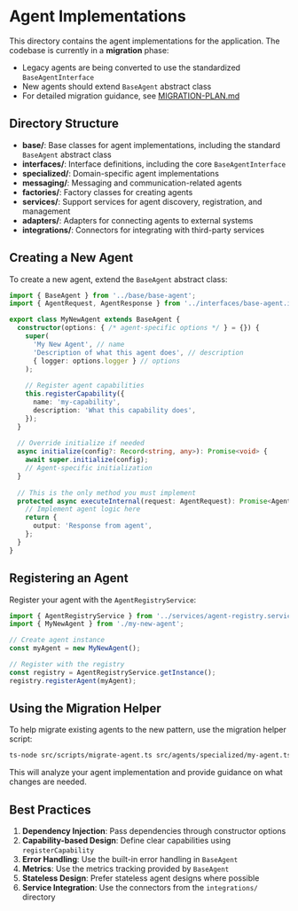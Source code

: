 # Agent Implementations

This directory contains the agent implementations for the application. The codebase is currently in a **migration** phase:

- Legacy agents are being converted to use the standardized `BaseAgentInterface`
- New agents should extend `BaseAgent` abstract class
- For detailed migration guidance, see [MIGRATION-PLAN.md](./MIGRATION-PLAN.md)

## Directory Structure

- **base/**: Base classes for agent implementations, including the standard `BaseAgent` abstract class
- **interfaces/**: Interface definitions, including the core `BaseAgentInterface`
- **specialized/**: Domain-specific agent implementations
- **messaging/**: Messaging and communication-related agents
- **factories/**: Factory classes for creating agents
- **services/**: Support services for agent discovery, registration, and management
- **adapters/**: Adapters for connecting agents to external systems
- **integrations/**: Connectors for integrating with third-party services

## Creating a New Agent

To create a new agent, extend the `BaseAgent` abstract class:

```typescript
import { BaseAgent } from '../base/base-agent';
import { AgentRequest, AgentResponse } from '../interfaces/base-agent.interface';

export class MyNewAgent extends BaseAgent {
  constructor(options: { /* agent-specific options */ } = {}) {
    super(
      'My New Agent', // name
      'Description of what this agent does', // description
      { logger: options.logger } // options
    );
    
    // Register agent capabilities
    this.registerCapability({
      name: 'my-capability',
      description: 'What this capability does',
    });
  }
  
  // Override initialize if needed
  async initialize(config?: Record<string, any>): Promise<void> {
    await super.initialize(config);
    // Agent-specific initialization
  }
  
  // This is the only method you must implement
  protected async executeInternal(request: AgentRequest): Promise<AgentResponse> {
    // Implement agent logic here
    return {
      output: 'Response from agent',
    };
  }
}
```

## Registering an Agent

Register your agent with the `AgentRegistryService`:

```typescript
import { AgentRegistryService } from '../services/agent-registry.service';
import { MyNewAgent } from './my-new-agent';

// Create agent instance
const myAgent = new MyNewAgent();

// Register with the registry
const registry = AgentRegistryService.getInstance();
registry.registerAgent(myAgent);
```

## Using the Migration Helper

To help migrate existing agents to the new pattern, use the migration helper script:

```bash
ts-node src/scripts/migrate-agent.ts src/agents/specialized/my-agent.ts
```

This will analyze your agent implementation and provide guidance on what changes are needed.

## Best Practices

1. **Dependency Injection**: Pass dependencies through constructor options
2. **Capability-based Design**: Define clear capabilities using `registerCapability`
3. **Error Handling**: Use the built-in error handling in `BaseAgent`
4. **Metrics**: Use the metrics tracking provided by `BaseAgent`
5. **Stateless Design**: Prefer stateless agent designs where possible
6. **Service Integration**: Use the connectors from the `integrations/` directory 